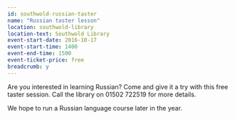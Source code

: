 ```yaml
---
id: southwold-russian-taster
name: "Russian taster lesson"
location: southwold-library
location-text: Southwold Library
event-start-date: 2016-10-17
event-start-time: 1400
event-end-time: 1500
event-ticket-price: free
breadcrumb: y
---
```

Are you interested in learning Russian?  Come and give it a try with this free taster session.  Call the library on 01502 722519 for more details.

We hope to run a Russian language course later in the year.
